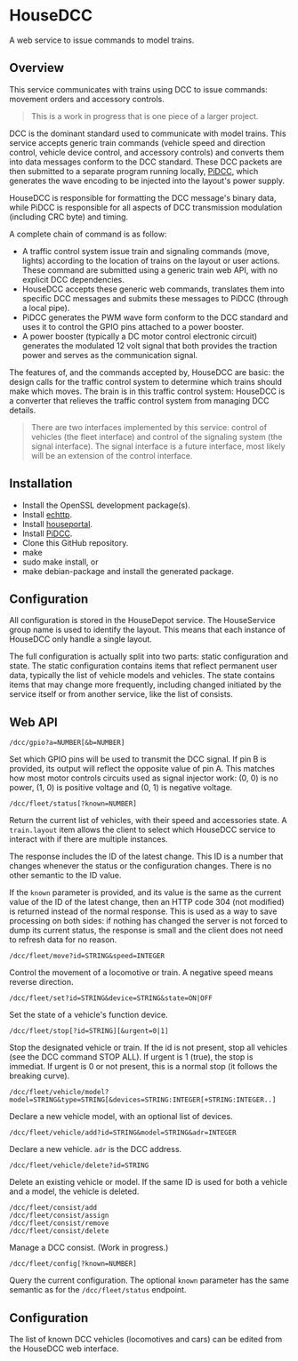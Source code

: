 # HouseDCC

A web service to issue commands to model trains.

## Overview

This service communicates with trains using DCC to issue commands: movement orders and accessory controls.

> This is a work in progress that is one piece of a larger project.

DCC is the dominant standard used to communicate with model trains. This service accepts generic train commands (vehicle speed and direction control, vehicle device control, and accessory controls) and converts them into data messages conform to the DCC standard. These DCC packets are then submitted to a separate program running locally, [PiDCC](https://github.com/pascal-fb-martin/pidcc), which generates the wave encoding to be injected into the layout's power supply.

HouseDCC is responsible for formatting the DCC message's binary data, while PiDCC is responsible for all aspects of DCC transmission modulation (including CRC byte) and timing.

A complete chain of command is as follow:

- A traffic control system issue train and signaling commands (move, lights) according to the location of trains on the layout or user actions. These command are submitted using a generic train web API, with no explicit DCC dependencies.
- HouseDCC accepts these generic web commands, translates them into specific DCC messages and submits these messages to PiDCC (through a local pipe).
- PiDCC generates the PWM wave form conform to the DCC standard and uses it to control the GPIO pins attached to a power booster.
- A power booster (typically a DC motor control electronic circuit) generates the modulated 12 volt signal that both provides the traction power and serves as the communication signal.

The features of, and the commands accepted by, HouseDCC are basic: the design calls for the traffic control system to determine which trains should make which moves. The brain is in this traffic control system: HouseDCC is a converter that relieves the traffic control system from managing DCC details.

> There are two interfaces implemented by this service: control of vehicles (the fleet interface) and control of the signaling system (the signal interface). The signal interface is a future interface, most likely will be an extension of the control interface.

## Installation

* Install the OpenSSL development package(s).
* Install [echttp](https://github.com/pascal-fb-martin/echttp).
* Install [houseportal](https://github.com/pascal-fb-martin/houseportal).
* Install [PiDCC](https://github.com/pascal-fb-martin/pidcc).
* Clone this GitHub repository.
* make
* sudo make install, or
* make debian-package and install the generated package.

## Configuration

All configuration is stored in the HouseDepot service. The HouseService group name is used to identify the layout. This means that each instance of HouseDCC only handle a single layout.

The full configuration is actually split into two parts: static configuration and state. The static configuration contains items that reflect permanent user data, typically the list of vehicle models and vehicles. The state contains items that may change more frequently, including changed initiated by the service itself or from another service, like the list of consists.

## Web API

```
/dcc/gpio?a=NUMBER[&b=NUMBER]
```

Set which GPIO pins will be used to transmit the DCC signal. If pin B is provided, its output will reflect the opposite value of pin A. This matches how most motor controls circuits used as signal injector work: (0, 0) is no power, (1, 0) is positive voltage and (0, 1) is negative voltage.

```
/dcc/fleet/status[?known=NUMBER]
```

Return the current list of vehicles, with their speed and accessories state. A `train.layout` item allows the client to select which HouseDCC service to interact with if there are multiple instances.

The response includes the ID of the latest change. This ID is a number that changes whenever the status or the configuration changes. There is no other semantic to the ID value.

If the `known` parameter is provided, and its value is the same as the current value of the ID of the latest change, then an HTTP code 304 (not modified) is returned instead of the normal response. This is used as a way to save processing on both sides: if nothing has changed the server is not forced to dump its current status, the response is small and the client does not need to refresh data for no reason.

```
/dcc/fleet/move?id=STRING&speed=INTEGER
```

Control the movement of a locomotive or train. A negative speed means reverse direction.

```
/dcc/fleet/set?id=STRING&device=STRING&state=ON|OFF
```

Set the state of a vehicle's function device.

```
/dcc/fleet/stop[?id=STRING][&urgent=0|1]
```

Stop the designated vehicle or train. If the id is not present, stop all vehicles (see the DCC command STOP ALL). If urgent is 1 (true), the stop is immediat. If urgent is 0 or not present, this is a normal stop (it follows the breaking curve).

```
/dcc/fleet/vehicle/model?model=STRING&type=STRING[&devices=STRING:INTEGER[+STRING:INTEGER..]
```

Declare a new vehicle model, with an optional list of devices.

```
/dcc/fleet/vehicle/add?id=STRING&model=STRING&adr=INTEGER
```

Declare a new vehicle. `adr` is the DCC address.

```
/dcc/fleet/vehicle/delete?id=STRING
```

Delete an existing vehicle or model. If the same ID is used for both a vehicle and a model, the vehicle is deleted.

```
/dcc/fleet/consist/add
/dcc/fleet/consist/assign
/dcc/fleet/consist/remove
/dcc/fleet/consist/delete
```

Manage a DCC consist. (Work in progress.)

```
/dcc/fleet/config[?known=NUMBER]
```

Query the current configuration. The optional `known` parameter has the same semantic as for the `/dcc/fleet/status` endpoint.

## Configuration

The list of known DCC vehicles (locomotives and cars) can be edited from the HouseDCC web interface.

